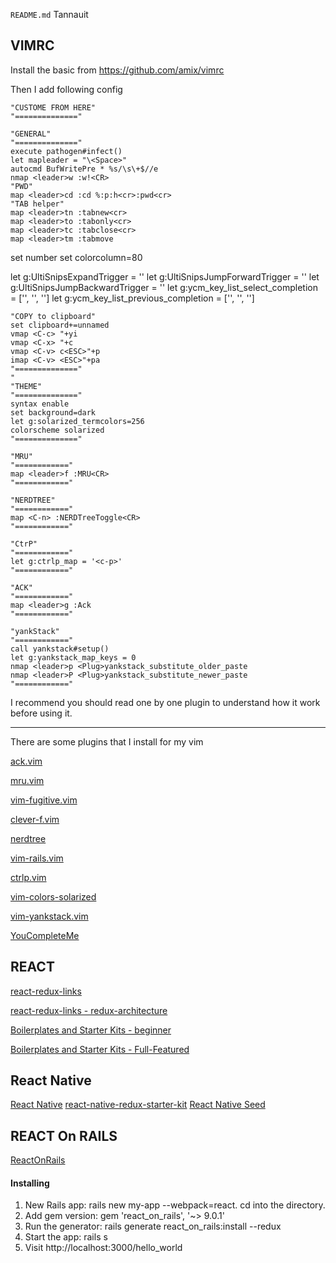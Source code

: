`README.md` Tannauit

## VIMRC ##
Install the basic from https://github.com/amix/vimrc

Then I add following config

	"CUSTOME FROM HERE"
	"=============="

	"GENERAL"
	"=============="
	execute pathogen#infect()
	let mapleader = "\<Space>"
	autocmd BufWritePre * %s/\s\+$//e
	nmap <leader>w :w!<CR>
	"PWD"
	map <leader>cd :cd %:p:h<cr>:pwd<cr>
	"TAB helper"
	map <leader>tn :tabnew<cr>
	map <leader>to :tabonly<cr>
	map <leader>tc :tabclose<cr>
	map <leader>tm :tabmove

  set number
  set colorcolumn=80

  let g:UltiSnipsExpandTrigger           = '<tab>'
  let g:UltiSnipsJumpForwardTrigger      = '<tab>'
  let g:UltiSnipsJumpBackwardTrigger     = '<s-tab>'
  let g:ycm_key_list_select_completion   = ['<C-j>', '<C-n>', '<Down>']
  let g:ycm_key_list_previous_completion = ['<C-k>', '<C-p>', '<Up>']

	"COPY to clipboard"
	set clipboard+=unnamed
	vmap <C-c> "+yi
	vmap <C-x> "+c
	vmap <C-v> c<ESC>"+p
	imap <C-v> <ESC>"+pa
	"=============="
	"
	"THEME"
	"=============="
	syntax enable
	set background=dark
	let g:solarized_termcolors=256
	colorscheme solarized
	"=============="

	"MRU"
	"============"
	map <leader>f :MRU<CR>
	"============"

	"NERDTREE"
	"============"
	map <C-n> :NERDTreeToggle<CR>
	"============"

	"CtrP"
	"============"
	let g:ctrlp_map = '<c-p>'
	"============"

	"ACK"
	"============"
	map <leader>g :Ack
	"============"

	"yankStack"
	"============"
	call yankstack#setup()
	let g:yankstack_map_keys = 0
	nmap <leader>p <Plug>yankstack_substitute_older_paste
	nmap <leader>P <Plug>yankstack_substitute_newer_paste
	"============"

I recommend you should read one by one plugin to understand how it work before using it.

---
There are some plugins that I install for my vim

[ack.vim](https://github.com/mileszs/ack.vim)

[mru.vim](https://github.com/vim-scripts/mru.vim)

[vim-fugitive.vim](https://github.com/tpope/vim-fugitive)

[clever-f.vim](https://github.com/rhysd/clever-f.vim)

[nerdtree](https://github.com/scrooloose/nerdtree)

[vim-rails.vim](https://github.com/tpope/vim-rails)

[ctrlp.vim](https://kien.github.com/ctrlp.vim)

[vim-colors-solarized](https://github.com/altercation/vim-colors-solarized)

[vim-yankstack.vim](https://github.com/maxbrunsfeld/vim-yankstack)

[YouCompleteMe](https://github.com/Valloric/YouCompleteMe)

## REACT ##

[react-redux-links](https://github.com/markerikson/react-redux-links)

[react-redux-links - redux-architecture](https://github.com/markerikson/react-redux-links/blob/master/redux-architecture.md)

[Boilerplates and Starter Kits - beginner](https://github.com/facebookincubator/create-react-app)

[Boilerplates and Starter Kits - Full-Featured](https://github.com/davezuko/react-redux-starter-kit)


## React Native ##

[React Native](https://github.com/facebook/react-native)
[react-native-redux-starter-kit](https://github.com/LeoLeBras/react-native-redux-starter-kit)
[React Native Seed](https://github.com/GeekyAnts/react-native-boilerplate-redux-typescript)

## REACT On RAILS ##

[ReactOnRails](https://github.com/shakacode/react_on_rails)

#### Installing ####


1. New Rails app: rails new my-app --webpack=react. cd into the directory.
2. Add gem version: gem 'react_on_rails', '~> 9.0.1'
3. Run the generator: rails generate react_on_rails:install --redux
4. Start the app: rails s
5. Visit http://localhost:3000/hello_world
